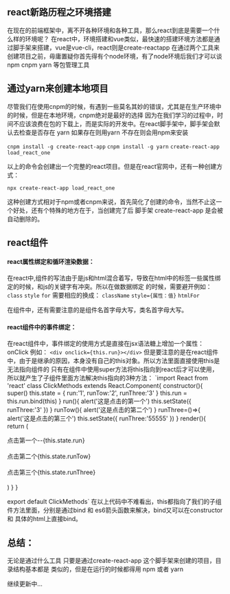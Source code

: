 ## react新路历程之环境搭建

   在现在的前端框架中，离不开各种环境和各种工具，那么react到底是需要一个什么样的环境呢？
   在react中，环境搭建和vue类似，最快速的搭建环境方法都是通过脚手架来搭建，vue是vue-cli，react则是create-reactapp
   在通过两个工具来创建项目之前，毋庸置疑你首先得有个node环境，有了node环境后我们才可以谈npm cnpm yarn 等包管理工具

## 通过yarn来创建本地项目

   尽管我们在使用cnpm的时候，有遇到一些莫名其妙的错误，尤其是在生产环境中的时候，但是在本地环境，cnpm绝对是最好的选择
   因为在我们学习的过程中，时间不应该浪费在包的下载上，而是实际的开发中。在react脚手架中，脚手架会默认去检查是否存在
   yarn 如果存在则用yarn 不存在则会用npm来安装

   `cnpm install -g create-react-app`
   `cnpm install -g yarn`
   `create-react-app load_react_one`

   以上的命令会创建出一个完整的react项目。但是在react官网中，还有一种创建方式：

   `npx create-react-app load_react_one`

   这种创建方式相对于npm或者cnpm来说，首先简化了创建的命令，当然不止这一个好处，还有个特殊的地方在于，当创建完了后
   脚手架 create-react-app 是会被自动删除的。

## react组件
#### react属性绑定和循环渲染数据：
   在react中,组件的写法由于是js和html混合着写，导致在html中的标签一些属性绑定的时候，和js的关键字有冲突。所以在做数据绑定
   的时候，需要避开例如：
   `class`
   `style`
   `for`
   需要相应的换成：
   `className`
   `style={属性：值}`
   `htmlFor`

   在组件中，还有需要注意的是组件名首字母大写，类名首字母大写。

#### react组件中的事件绑定：
   在react组件中，事件绑定的使用方式是直接在jsx语法糖上增加一个属性：onClick 例如：
   `<div onclick={this.run}></div>`
   但是要注意的是在react组件中，由于是继承的原因，本身没有自己的this对象。所以方法里面直接使用this是无法指向组件的
   只有在组件中使用super方法将this指向到react后才可以使用，所以就产生了子组件里面方法解决this指向的3种方法：
   `import React from 'react'
   class ClickMethods extends React.Component{
       constructor(){
           super()
           this.state = {
               run:'1',
               runTow:'2',
               runThree:'3'
           }
           this.run = this.run.bind(this)
       }
       run(){
           alert('这是点击的第一个')
           this.setState({
               runThree:'3'
           })
       }
       runTow(){
           alert('这是点击的第二个')
       }
       runThree=()=>{
           alert('这是点击的第三个')
           this.setState({
               runThree:'55555'
           })
       }
       render(){
           return (
               <div>
                   <div onClick={this.run}>点击第一个--{this.state.run}</div>
                   <br/>
                   <div onClick={this.runTow.bind(this)}>点击第二个{this.state.runTow}</div>
                   <br/>
                   <div onClick={this.runThree}>点击第三个{this.state.runThree}</div>
                   <br/>
               </div>
           )
       }
   }

   export default ClickMethods`
   在以上代码中不难看出，this都指向了我们的子组件方法里面，分别是通过bind 和 es6箭头函数来解决，bind又可以在constructor和
   具体的html上直接bind。


   ## 总结：

   无论是通过什么工具 只要是通过create-react-app 这个脚手架来创建的项目，目录结构基本都是
   类似的，但是在运行的时候都得用 npm 或者 yarn


   继续更新中...
